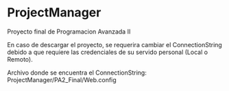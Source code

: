 # ProjectManager
Proyecto final de Programacion Avanzada II 


En caso de descargar el proyecto, se requerira cambiar el ConnectionString
debido a que requiere las credenciales de su servido personal (Local o Remoto).

Archivo donde se encuentra el ConnectionString: ProjectManager/PA2_Final/Web.config

<connectionStrings>
    <add name="SystemContext" connectionString="Data Source={INSTANCIA};Initial Catalog={BASE DE DATOS};Integrated Security=SSPI;" providerName="System.Data.SqlClient" />
</connectionStrings>
